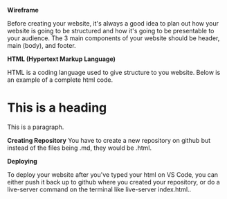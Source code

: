 **Wireframe**

Before creating your website, it's always a good idea to plan out how your website is going to be structured and how it's going to be presentable to your audience. The 3 main
components of your website should be header, main (body), and footer.

**HTML (Hypertext Markup Language)**

HTML is a coding language used to give structure to you website. Below is an example of a complete html code. 
<!DOCTYPE html>
<html>
<title>HTML Tutorial</title>
<body>

<h1>This is a heading</h1>
<p>This is a paragraph.</p>

</body>
</html>

**Creating Repository**
You have to create a new repository on github but instead of the files being .md, they would be .html.


**Deploying**

To deploy your website after you've typed your html on VS Code, you can either push it back up to github where you created your repository, or do a live-server command
on the terminal like live-server index.html..
